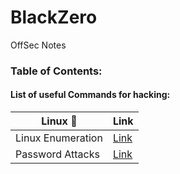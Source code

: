 # BlackZero
OffSec Notes

### Table of Contents:

#### List of useful Commands for hacking:

|Linux 🐧 | Link |
| ------------- | ------------- |
| Linux Enumeration | [Link](https://github.com/KielDeMarco/BlackZero/blob/main/Linux/linux_enumeration.md) |
| Password Attacks | [Link](https://github.com/KielDeMarco/BlackZero/blob/main/Linux/Password%20Cracking.md) |
